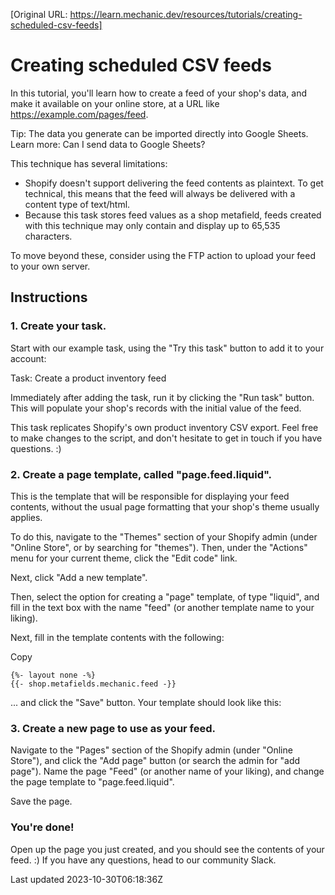 [Original URL: https://learn.mechanic.dev/resources/tutorials/creating-scheduled-csv-feeds]

# Creating scheduled CSV feeds

In this tutorial, you'll learn how to create a feed of your shop's data, and make it available on your online store, at a URL like https://example.com/pages/feed.

Tip: The data you generate can be imported directly into Google Sheets. Learn more: Can I send data to Google Sheets?

This technique has several limitations:

- Shopify doesn't support delivering the feed contents as plaintext. To get technical, this means that the feed will always be delivered with a content type of text/html.
- Because this task stores feed values as a shop metafield, feeds created with this technique may only contain and display up to 65,535 characters.

To move beyond these, consider using the FTP action to upload your feed to your own server.

## Instructions

### 1. Create your task.

Start with our example task, using the "Try this task" button to add it to your account:

Task: Create a product inventory feed

Immediately after adding the task, run it by clicking the "Run task" button. This will populate your shop's records with the initial value of the feed.

This task replicates Shopify's own product inventory CSV export. Feel free to make changes to the script, and don't hesitate to get in touch if you have questions. :)

### 2. Create a page template, called "page.feed.liquid".

This is the template that will be responsible for displaying your feed contents, without the usual page formatting that your shop's theme usually applies.

To do this, navigate to the "Themes" section of your Shopify admin (under "Online Store", or by searching for "themes"). Then, under the "Actions" menu for your current theme, click the "Edit code" link.

Next, click "Add a new template".

Then, select the option for creating a "page" template, of type "liquid", and fill in the text box with the name "feed" (or another template name to your liking).

Next, fill in the template contents with the following:

Copy

    {%- layout none -%}
    {{- shop.metafields.mechanic.feed -}}

... and click the "Save" button. Your template should look like this:

### 3. Create a new page to use as your feed.

Navigate to the "Pages" section of the Shopify admin (under "Online Store"), and click the "Add page" button (or search the admin for "add page"). Name the page "Feed" (or another name of your liking), and change the page template to "page.feed.liquid".

Save the page.

### You're done!

Open up the page you just created, and you should see the contents of your feed. :) If you have any questions, head to our community Slack.

Last updated 2023-10-30T06:18:36Z